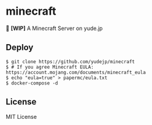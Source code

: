 # minecraft
🔳 **[WIP]** A Minecraft Server on yude.jp

## Deploy
```
$ git clone https://github.com/yudejp/minecraft
$ # If you agree Minecraft EULA: https://account.mojang.com/documents/minecraft_eula
$ echo "eula=true" > papermc/eula.txt
$ docker-compose -d
```

## License
MIT License